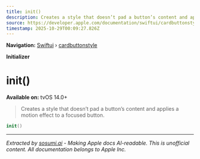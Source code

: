 ```yaml
---
title: init()
description: Creates a style that doesn’t pad a button’s content and applies a motion effect to a focused button.
source: https://developer.apple.com/documentation/swiftui/cardbuttonstyle/init()
timestamp: 2025-10-29T00:09:27.826Z
---
```


**Navigation:** [Swiftui](/documentation/swiftui) › [cardbuttonstyle](/documentation/swiftui/cardbuttonstyle)

**Initializer**

# init()

**Available on:** tvOS 14.0+

> Creates a style that doesn’t pad a button’s content and applies a motion effect to a focused button.

```swift
init()
```

---

*Extracted by [sosumi.ai](https://sosumi.ai) - Making Apple docs AI-readable.*
*This is unofficial content. All documentation belongs to Apple Inc.*
